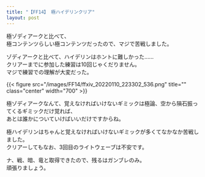 ```yaml
---
title: "【FF14】 極ハイデリンクリア"
layout: post
---
```


極ゾディアークと比べて、  
極コンテンツらしい極コンテンツだったので、マジで苦戦しました。  
  
  
ゾディアークと比べて、ハイデリンはホントに難しかった……  
クリアーまでに参加した練習は10回じゃくだりません。  
マジで練習での理解が大変だった。  
  
{{< figure src="/images/FF14/ffxiv_20220110_223302_536.png" title="" class="center" width="700" >}}


極ゾディアークなんて、覚えなければいけないギミックは極論、空から隕石振ってくるギミックだけ覚れば、  
あとは誰かについていけばいいだけですからね。  
  
極ハイデリンはちゃんと覚えなければいけないギミックが多くてなかなか苦戦しました。  
クリアーしてもなお、3回目のライトウェーブは不安です。  
  
ナ、戦、暗、竜と取得できたので、残るはガンブレのみ。  
頑張りましょう。  
